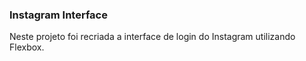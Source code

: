 ### Instagram Interface

Neste projeto foi recriada a interface de login do Instagram utilizando Flexbox.